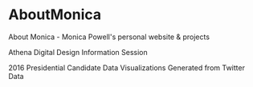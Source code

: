 # AboutMonica
About Monica - Monica Powell's personal website &amp; projects

Athena Digital Design Information Session

2016 Presidential Candidate Data Visualizations Generated from Twitter Data 
